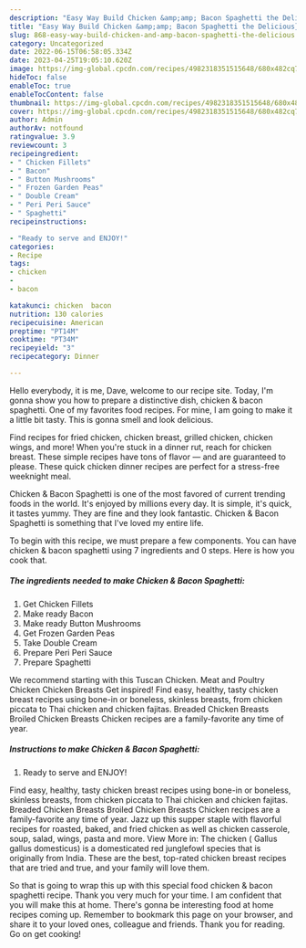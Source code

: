 ```yaml
---
description: "Easy Way Build Chicken &amp;amp; Bacon Spaghetti the Delicious}"
title: "Easy Way Build Chicken &amp;amp; Bacon Spaghetti the Delicious}"
slug: 868-easy-way-build-chicken-and-amp-bacon-spaghetti-the-delicious
category: Uncategorized
date: 2022-06-15T06:58:05.334Z
date: 2023-04-25T19:05:10.620Z
image: https://img-global.cpcdn.com/recipes/4982318351515648/680x482cq70/chicken-bacon-spaghetti-recipe-main-photo.jpg
hideToc: false
enableToc: true
enableTocContent: false
thumbnail: https://img-global.cpcdn.com/recipes/4982318351515648/680x482cq70/chicken-bacon-spaghetti-recipe-main-photo.jpg
cover: https://img-global.cpcdn.com/recipes/4982318351515648/680x482cq70/chicken-bacon-spaghetti-recipe-main-photo.jpg
author: Admin
authorAv: notfound
ratingvalue: 3.9
reviewcount: 3
recipeingredient:
- " Chicken Fillets"
- " Bacon"
- " Button Mushrooms"
- " Frozen Garden Peas"
- " Double Cream"
- " Peri Peri Sauce"
- " Spaghetti"
recipeinstructions:

- "Ready to serve and ENJOY!"
categories:
- Recipe
tags:
- chicken
- 
- bacon

katakunci: chicken  bacon 
nutrition: 130 calories
recipecuisine: American
preptime: "PT14M"
cooktime: "PT34M"
recipeyield: "3"
recipecategory: Dinner

---
```



Hello everybody, it is me, Dave, welcome to our recipe site. Today, I'm gonna show you how to prepare a distinctive dish, chicken &amp; bacon spaghetti. One of my favorites food recipes. For mine, I am going to make it a little bit tasty. This is gonna smell and look delicious.

Find recipes for fried chicken, chicken breast, grilled chicken, chicken wings, and more! When you&#39;re stuck in a dinner rut, reach for chicken breast. These simple recipes have tons of flavor — and are guaranteed to please. These quick chicken dinner recipes are perfect for a stress-free weeknight meal.

Chicken &amp; Bacon Spaghetti is one of the most favored of current trending foods in the world. It's enjoyed by millions every day. It is simple, it's quick, it tastes yummy. They are fine and they look fantastic. Chicken &amp; Bacon Spaghetti is something that I've loved my entire life.


To begin with this recipe, we must prepare a few components. You can have chicken &amp; bacon spaghetti using 7 ingredients and 0 steps. Here is how you cook that.

<!--inarticleads1-->

##### The ingredients needed to make Chicken &amp; Bacon Spaghetti:

1. Get  Chicken Fillets
1. Make ready  Bacon
1. Make ready  Button Mushrooms
1. Get  Frozen Garden Peas
1. Take  Double Cream
1. Prepare  Peri Peri Sauce
1. Prepare  Spaghetti


We recommend starting with this Tuscan Chicken. Meat and Poultry Chicken Chicken Breasts Get inspired! Find easy, healthy, tasty chicken breast recipes using bone-in or boneless, skinless breasts, from chicken piccata to Thai chicken and chicken fajitas. Breaded Chicken Breasts Broiled Chicken Breasts Chicken recipes are a family-favorite any time of year. 

<!--inarticleads2-->

##### Instructions to make Chicken &amp; Bacon Spaghetti:


1. Ready to serve and ENJOY!

Find easy, healthy, tasty chicken breast recipes using bone-in or boneless, skinless breasts, from chicken piccata to Thai chicken and chicken fajitas. Breaded Chicken Breasts Broiled Chicken Breasts Chicken recipes are a family-favorite any time of year. Jazz up this supper staple with flavorful recipes for roasted, baked, and fried chicken as well as chicken casserole, soup, salad, wings, pasta and more. View More in: The chicken ( Gallus gallus domesticus) is a domesticated red junglefowl species that is originally from India. These are the best, top-rated chicken breast recipes that are tried and true, and your family will love them. 

So that is going to wrap this up with this special food chicken &amp; bacon spaghetti recipe. Thank you very much for your time. I am confident that you will make this at home. There's gonna be interesting food at home recipes coming up. Remember to bookmark this page on your browser, and share it to your loved ones, colleague and friends. Thank you for reading. Go on get cooking!

